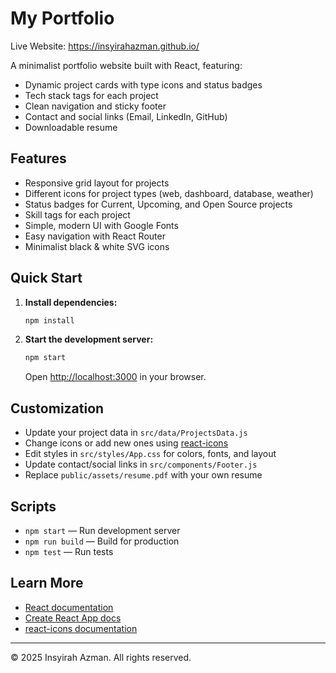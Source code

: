 # My Portfolio
Live Website: https://insyirahazman.github.io/

A minimalist portfolio website built with React, featuring:
- Dynamic project cards with type icons and status badges
- Tech stack tags for each project
- Clean navigation and sticky footer
- Contact and social links (Email, LinkedIn, GitHub)
- Downloadable resume

## Features
- Responsive grid layout for projects
- Different icons for project types (web, dashboard, database, weather)
- Status badges for Current, Upcoming, and Open Source projects
- Skill tags for each project
- Simple, modern UI with Google Fonts
- Easy navigation with React Router
- Minimalist black & white SVG icons

## Quick Start

1. **Install dependencies:**
   ```bash
   npm install
   ```
2. **Start the development server:**
   ```bash
   npm start
   ```
   Open [http://localhost:3000](http://localhost:3000) in your browser.

## Customization
- Update your project data in `src/data/ProjectsData.js`
- Change icons or add new ones using [react-icons](https://react-icons.github.io/react-icons/)
- Edit styles in `src/styles/App.css` for colors, fonts, and layout
- Update contact/social links in `src/components/Footer.js`
- Replace `public/assets/resume.pdf` with your own resume

## Scripts
- `npm start` — Run development server
- `npm run build` — Build for production
- `npm test` — Run tests

## Learn More
- [React documentation](https://reactjs.org/)
- [Create React App docs](https://facebook.github.io/create-react-app/docs/getting-started)
- [react-icons documentation](https://react-icons.github.io/react-icons/)

---

© 2025 Insyirah Azman. All rights reserved.
